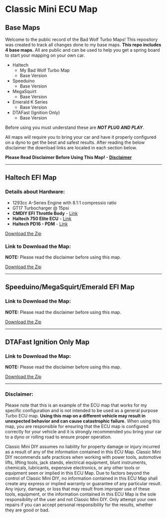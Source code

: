 # Classic Mini ECU Map
## Base Maps

Welcome to the public record of the Bad Wolf Turbo Maps! This repository was created to track all changes done to my base maps. **This repo includes 4 base maps.** All are public and can be used to help you get a spring board to start your mapping on your own car.

* Haltech
  * My Bad Wolf Turbo Map
  * Base Version
* Speeduino
  * Base Version
* MegaSquirt
  * Base Version
* Emerald K Series
  * Base Version
* DTAFast (Ignition Only)
  * Base Version

Before using you must understand these are **_NOT PLUG AND PLAY_**.

All maps will require you to bring your car and have it properly configured on a dyno to get the best and safest results. After reading the below disclaimer the download links are located in each section below.

**Please Read Disclaimer Before Using This Map! - [Disclaimer](#disclaimer)**

---

## Haltech EFI Map
### Details about Hardware:

* 1293cc A-Series Engine with 8.1:1 compressio ratio
* GT17 Turbocharger @ 15psi
* **CMDIY EFI Throttle Body** - [Link](https://store.classicminidiy.com/products/efi-throttle-body-hif44-replacement)
* **Haltech 750 Elite ECU** - [Link](https://www.haltech.com/product/ht-150604-elite-750/)
* **Haltech PD16 - PDM** - [Link](https://www.haltech.com/product/ht-198201-pd16-pdm/)

[Download the Zip](https://github.com/SomethingNew71/BadWolfTurboMap/releases)

### Link to Download the Map:
**NOTE:** Please read the disclaimer before using this map.

[Download the Zip](https://github.com/SomethingNew71/BadWolfTurboMap/releases)

---
## Speeduino/MegaSquirt/Emerald EFI Map

### Link to Download the Map:
**NOTE:** Please read the disclaimer before using this map.

[Download the Zip](https://github.com/SomethingNew71/BadWolfTurboMap/releases)

---
## DTAFast Ignition Only Map
### Link to Download the Map:
**NOTE:** Please read the disclaimer before using this map.

[Download the Zip](https://github.com/SomethingNew71/BadWolfTurboMap/releases)


---
### Disclaimer:

Please note that this is an example of the ECU map that works for my specific configuration and is not intended to be used as a general purpose Turbo ECU map. **Using this map on a different vehicle may result in unexpected behavior and can cause catastrophic failure.** When using this map, you are responsible for ensuring that the ECU map is configured correctly for your vehicle and it is strongly recommended you bring your car to a dyno or rolling road to ensure proper operation.

Classic Mini DIY assumes no liability for property damage or injury incurred as a result of any of the information contained in this ECU Map.  Classic Mini DIY recommends safe practices when working with power tools, automotive lifts, lifting tools, jack stands, electrical equipment, blunt instruments, chemicals, lubricants, expensive electronics, or any other tools or equipment seen or implied in this ECU Map.  Due to factors beyond the control of Classic Mini DIY, no information contained in this ECU Map shall create any express or implied warranty or guarantee of any particular result.  Any injury, damage, or loss that may result from improper use of these tools, equipment, or the information contained in this ECU Map is the sole responsibility of the user and not Classic Mini DIY. Only attempt your own repairs if you can accept personal responsibility for the results, whether they are good or bad.
